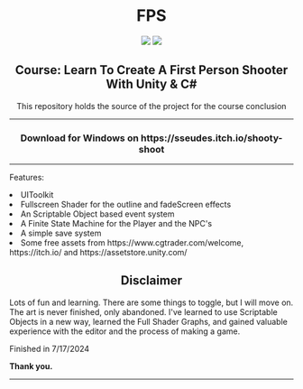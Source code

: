<h1 align="center"> FPS </h1>

<div align="center" style="pointer-events: none;">
    <a href="#"><img src="https://img.shields.io/badge/Unity-6.0000.0.2f1-black?style=for-the-badge"></a>
    <a href="#"><img src="https://img.shields.io/badge/In%20Dev-green?style=for-the-badge"></a>
</div>

<h2 align="center">Course: Learn To Create A First Person Shooter With Unity & C#</h2>

<p align="center">This repository holds the source of the project for the course conclusion</p>

---
<h3 align="center">Download for Windows on https://sseudes.itch.io/shooty-shoot</h3>

---

<p>Features:</p>
    <li> UIToolkit
    <li> Fullscreen Shader for the outline and fadeScreen effects
    <li> An Scriptable Object based event system
    <li> A Finite State Machine for the Player and the NPC's
    <li> A simple save system
    <li> Some free assets from https://www.cgtrader.com/welcome, https://itch.io/ and https://assetstore.unity.com/

<h2 align="center">Disclaimer</h2>
<p>Lots of fun and learning. There are some things to toggle, but I will move on. The art is never finished, only abandoned. I've learned to use Scriptable Objects in a new way, learned the Full Shader Graphs, and gained valuable experience with the editor and the process of making a game. </p>

<p>Finished in 7/17/2024</p>
<strong>Thank you.</strong>

---